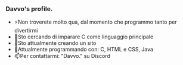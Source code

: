 ### Davvo's profile.
- ⚡Non troverete molto qua, dal momento che programmo tanto per divertirmi 
- 🔭Sto cercando di imparare C come linguaggio principale
- 💬Sto attualmente creando un sito
- 🌱Attualmente programmando con: C, HTML e CSS, Java
- 📫Per contattarmi: "Davvo." su Discord

<!--
**Davvois/Davvois** is a ✨ _special_ ✨ repository because its `README.md` (this file) appears on your GitHub profile.

Here are some ideas to get you started:

- 🔭 I’m currently working on ...
- 🌱 I’m currently learning ...
- 👯 I’m looking to collaborate on ...
- 🤔 I’m looking for help with ...
- 💬 Ask me about ...
- 📫 How to reach me: ...
- 😄 Pronouns: ...
- ⚡ Fun fact: ...
-->
